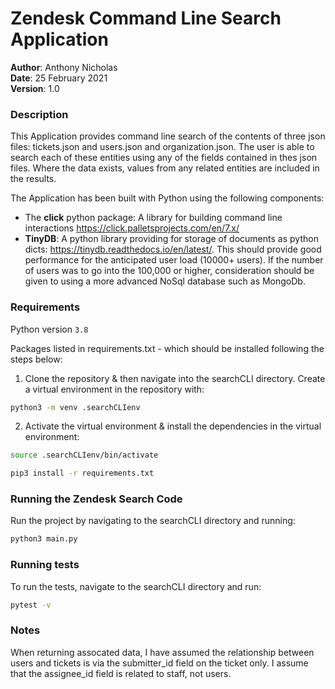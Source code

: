 # Zendesk Command Line Search Application

__Author__: Anthony Nicholas  
__Date__: 25 February 2021  
__Version__: 1.0  

### Description

This Application provides command line search of the contents of three json files: tickets.json and users.json and organization.json.  The user is able to search each of these entities using any of the fields contained in thes json files.  Where the data exists, values from any related entities are included in the results. 

The Application has been built with Python using the following components:
* The __click__ python package: A library for building command line interactions https://click.palletsprojects.com/en/7.x/
* __TinyDB__: A python library providing for storage of documents as python dicts: https://tinydb.readthedocs.io/en/latest/.  This should provide good performance for the anticipated user load (10000+ users).  If the number of users was to go into the 100,000 or higher, consideration should be given to using a more advanced NoSql database such as MongoDb.

### Requirements

Python version `3.8`

Packages listed in requirements.txt - which should be installed following the steps below:

1. Clone the repository & then navigate into the searchCLI directory.  Create a virtual environment in the repository with:

```sh
python3 -m venv .searchCLIenv
```

2. Activate the virtual environment & install the dependencies in the virtual environment:

```sh
source .searchCLIenv/bin/activate

pip3 install -r requirements.txt
````

### Running the Zendesk Search Code

Run the project by navigating to the searchCLI directory and running:

```sh
python3 main.py
````


### Running tests

To run the tests, navigate to the searchCLI directory and run:

```sh
pytest -v
```

### Notes

When returning assocated data, I have assumed the relationship between users and tickets is via the submitter_id field on the ticket only.  I assume that the assignee_id field is related to staff, not users.




